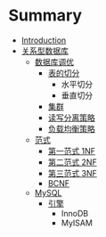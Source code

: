 # Summary

* [Introduction](README.md)
* [关系型数据库](guan-xi-xing-shu-ju-ku.md)
  * [数据库调优](shu-ju-ku-diao-you.md)
    * [表的切分](shu-ju-ku-diao-you/biao-de-qie-fen.md)
      * 水平切分
      * 垂直切分
    * [集群](shu-ju-ku-diao-you/ji-qun.md)
    * [读写分离策略](shu-ju-ku-diao-you/du-xie-fen-li-ce-lve.md)
    * [负载均衡策略](shu-ju-ku-diao-you/fu-zai-jun-heng-ce-lve.md)
  * [范式](guan-xi-xing-shu-ju-ku/fan-shi.md)
    * [第一范式 1NF](guan-xi-xing-shu-ju-ku/fan-shi/di-yi-fan-shi-1nf.md)
    * [第二范式 2NF](guan-xi-xing-shu-ju-ku/fan-shi/di-er-fan-shi-2nf.md)
    * [第三范式 3NF](guan-xi-xing-shu-ju-ku/fan-shi/di-san-fan-shi-3nf.md)
    * [BCNF](guan-xi-xing-shu-ju-ku/fan-shi/bcnf.md)
  * [MySQL](guan-xi-xing-shu-ju-ku/mysql.md)
    * [引擎](guan-xi-xing-shu-ju-ku/mysql/yin-qing.md)
      * InnoDB
      * MyISAM

